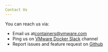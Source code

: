 ```yaml
---
Contact Us
---
```


You can reach us via:

* Email us at[containers@vmware.com](containers@vmware.com)
* Ping us on [VMware Docker Slack](https://vmwarecode.slack.com/messages/docker/) channel
* Report issues and feature request on [Github](https://github.com/vmware/docker-volume-vsphere/issues)
